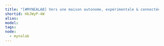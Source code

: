 ```yaml
---
title: "[#MYNEALAB] Vers une maison autonome, expérimentale & connectée"
shortid: HkJWyP-4W
alias:
model:
tags:
node: 
  - mynalab
---
```

